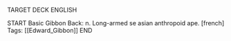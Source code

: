 TARGET DECK
ENGLISH

START
Basic
Gibbon
Back: n. Long-armed se asian anthropoid ape. [french]
Tags: [[Edward_Gibbon]]
END
